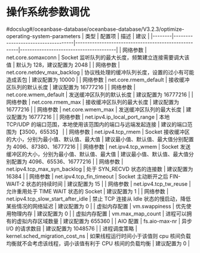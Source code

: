 # 操作系统参数调优

#docslug#/oceanbase-database/oceanbase-database/V3.2.3/optimize-operating-system-parameters
|   类型   |                配置项                 |                          描述                          |                   建议                   |
|--------|------------------------------------|------------------------------------------------------|----------------------------------------|
| 网络参数   | net.core.somaxconn                 | Socket 监听队列的最大长度，频繁建立连接需要调大该值                        | 默认为 128，建议配置为 2048                     |
| 网络参数   | net.core.netdev_max_backlog        | 协议栈处理的缓冲队列长度，设置的过小有可能造成丢包                            | 建议配置为 10000                            |
| 网络参数   | net.core.rmem_default              | 接收缓冲区队列的默认长度                                         | 建议配置为 16777216                         |
| 网络参数   | net.core.wmem_default              | 发送缓冲区队列的默认长度                                         | 建议配置为 16777216                         |
| 网络参数   | net.core.rmem_max                  | 接收缓冲区队列的最大长度                                         | 建议配置为 16777216                         |
| 网络参数   | net.core.wmem_max                  | 发送缓冲区队列的最大长度                                         | 建议配置为 16777216                         |
| 网络参数   | net.ipv4.ip_local_port_range       | 本地 TCP/UDP 的端口范围，本地使用该范围内的端口与远端发起连接                  | 建议的端口范围为【3500，65535】                   |
| 网络参数   | net.ipv4.tcp_rmem                  | Socket 接收缓冲区的大小，分别为最小值、默认值、最大值                       | 建议最小值、默认值、最大值分别配置为 4096、87380、16777216 |
| 网络参数   | net.ipv4.tcp_wmem                  | Socket 发送缓冲区的大小，分别为最小值、默认值、最大值                       | 建议最小值、默认值、最大值分别配置为 4096、65536、16777216 |
| 网络参数   | net.ipv4.tcp_max_syn_backlog       | 处于 SYN_RECVD 状态的连接数                                  | 建议配置为 16384                            |
| 网络参数   | net.ipv4.tcp_fin_timeout           | Socket 主动断开之后 FIN-WAIT-2 状态的持续时间                     | 建议配置为 15                               |
| 网络参数   | net.ipv4.tcp_tw_reuse              | 允许重用处于 TIME WAIT 状态的 Socket                          | 建议配置为 1                                |
| 网络参数   | net.ipv4.tcp_slow_start_after_idle | 禁止 TCP 连接从 Idle 状态的慢启动，降低某些情况的网络延迟                   | 建议配置为 0                                |
| 虚拟内存配置 | vm.swappiness                      | 优先使用物理内存                                             | 建议配置为 0                                |
| 虚拟内存配置 | vm.max_map_count                   | 进程可以拥有的虚拟内存区域数量                                      | 建议配置为 655360                           |
| AIO 配置 | fs.aio-max-nr                      | 异步 I/O 的请求数目                                         | 建议配置为 1048576                          |
| 进程调度策略 | kernel.sched_migration_cost_ns     | 如果线程运行时间小于该值则 cpu 核间负载均衡就不会考虑该线程，调小该值有利于 CPU 核间的负载均衡 | 建议配置为 0                                |
